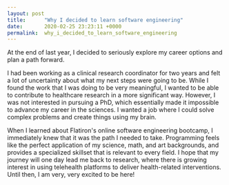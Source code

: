 ```yaml
---
layout: post
title:      "Why I decided to learn software engineering"
date:       2020-02-25 23:23:11 +0000
permalink:  why_i_decided_to_learn_software_engineering
---
```



At the end of last year, I decided to seriously explore my career options and plan a path forward.

I had been working as a clinical research coordinator for two years and felt a lot of uncertainty about what my next steps were going to be. While I found the work that I was doing to be very meaningful, I wanted to be able to contribute to healthcare research in a more significant way. However, I was not interested in pursuing a PhD, which essentially made it impossible to advance my career in the sciences. I wanted a job where I could solve complex problems and create things using my brain.

When I learned about Flatiron's online software engineering bootcamp, I immediately knew that it was the path I needed to take. Programming feels like the perfect application of my science, math, and art backgrounds, and provides a specialized skillset that is relevant to every field. I hope that my journey will one day lead me back to research, where there is growing interest in using telehealth platforms to deliver health-related interventions. Until then, I am very, very excited to be here!

